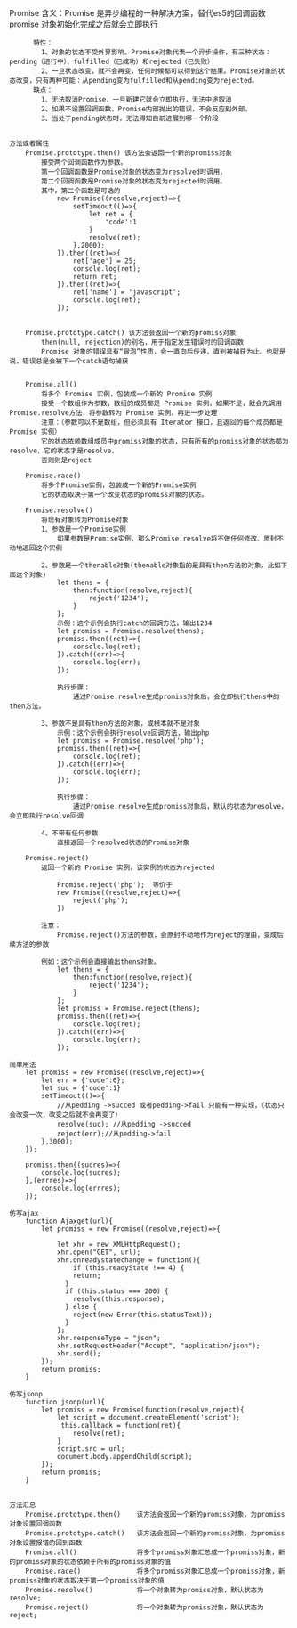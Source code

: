 Promise
    含义：Promise 是异步编程的一种解决方案，替代es5的回调函数
          promise 对象初始化完成之后就会立即执行

          特性：
            1、对象的状态不受外界影响。Promise对象代表一个异步操作，有三种状态：pending（进行中）、fulfilled（已成功）和rejected（已失败）
            2、一旦状态改变，就不会再变，任何时候都可以得到这个结果。Promise对象的状态改变，只有两种可能：从pending变为fulfilled和从pending变为rejected。
          缺点：
            1、无法取消Promise，一旦新建它就会立即执行，无法中途取消
            2、如果不设置回调函数，Promise内部抛出的错误，不会反应到外部。
            3、当处于pending状态时，无法得知目前进展到哪一个阶段


    方法或者属性
        Promise.prototype.then() 该方法会返回一个新的promiss对象
            接受两个回调函数作为参数。
            第一个回调函数是Promise对象的状态变为resolved时调用，
            第二个回调函数是Promise对象的状态变为rejected时调用。
            其中，第二个函数是可选的
                new Promise((resolve,reject)=>{
                    setTimeout(()=>{
                        let ret = {
                            'code':1
                        }
                        resolve(ret);
                    },2000);
                }).then((ret)=>{
                    ret['age'] = 25;
                    console.log(ret);
                    return ret;
                }).then((ret)=>{
                    ret['name'] = 'javascript';
                    console.log(ret);
                });


        Promise.prototype.catch() 该方法会返回一个新的promiss对象
            then(null, rejection)的别名，用于指定发生错误时的回调函数
            Promise 对象的错误具有“冒泡”性质，会一直向后传递，直到被捕获为止。也就是说，错误总是会被下一个catch语句捕获


        Promise.all()
            将多个 Promise 实例，包装成一个新的 Promise 实例
            接受一个数组作为参数，数组的成员都是 Promise 实例，如果不是，就会先调用Promise.resolve方法，将参数转为 Promise 实例，再进一步处理
            注意：（参数可以不是数组，但必须具有 Iterator 接口，且返回的每个成员都是 Promise 实例）
            它的状态依赖数组成员中promiss对象的状态，只有所有的promiss对象的状态都为resolve，它的状态才是resolve，
            否则则是reject

        Promise.race()
            将多个Promise实例，包装成一个新的Promise实例
            它的状态取决于第一个改变状态的promiss对象的状态。

        Promise.resolve()
            将现有对象转为Promise对象
            1、参数是一个Promise实例
                如果参数是Promise实例，那么Promise.resolve将不做任何修改、原封不动地返回这个实例

            2、参数是一个thenable对象(thenable对象指的是具有then方法的对象，比如下面这个对象)
                let thens = {
                    then:function(resolve,reject){
                        reject('1234');
                    }
                };
                示例：这个示例会执行catch的回调方法，输出1234
                let promiss = Promise.resolve(thens);
                promiss.then((ret)=>{
                    console.log(ret);
                }).catch((err)=>{
                    console.log(err);
                });

                执行步骤：
                    通过Promise.resolve生成promiss对象后，会立即执行thens中的then方法。

            3、参数不是具有then方法的对象，或根本就不是对象
                示例：这个示例会执行resolve回调方法，输出php
                let promiss = Promise.resolve('php');
                promiss.then((ret)=>{
                    console.log(ret);
                }).catch((err)=>{
                    console.log(err);
                });

                执行步骤：
                    通过Promise.resolve生成promiss对象后，默认的状态为resolve，会立即执行resolve回调

            4、不带有任何参数
                直接返回一个resolved状态的Promise对象

        Promise.reject()
            返回一个新的 Promise 实例，该实例的状态为rejected

                Promise.reject('php');  等价于
                new Promise((resolve,reject)=>{
                    reject('php');
                })

            注意：
                Promise.reject()方法的参数，会原封不动地作为reject的理由，变成后续方法的参数

            例如：这个示例会直接输出thens对象。
                let thens = {
                    then:function(resolve,reject){
                        reject('1234');
                    }
                };
                let promiss = Promise.reject(thens);
                promiss.then((ret)=>{
                    console.log(ret);
                }).catch((err)=>{
                    console.log(err);
                });
        
    简单用法
        let promiss = new Promise((resolve,reject)=>{
            let err = {'code':0};
            let suc = {'code':1}
            setTimeout(()=>{
                //从pedding ->succed 或者pedding->fail 只能有一种实现，（状态只会改变一次，改变之后就不会再变了）
                resolve(suc); //从pedding ->succed   
                reject(err);//从pedding->fail
            },3000);
        });

        promiss.then((sucres)=>{
            console.log(sucres);
        },(errres)=>{
            console.log(errres);
        });

    仿写ajax
        function Ajaxget(url){
            let promiss = new Promise((resolve,reject)=>{

                let xhr = new XMLHttpRequest();
                xhr.open("GET", url);
                xhr.onreadystatechange = function(){
                    if (this.readyState !== 4) {
                    return;
                  }
                  if (this.status === 200) {
                    resolve(this.response);
                  } else {
                    reject(new Error(this.statusText));
                  }
                };
                xhr.responseType = "json";
                xhr.setRequestHeader("Accept", "application/json");
                xhr.send();
            });
            return promiss;
        }

    仿写jsonp
        function jsonp(url){
            let promiss = new Promise(function(resolve,reject){
                let script = document.createElement('script');
                 this.callback = function(ret){
                    resolve(ret);
                }
                script.src = url;
                document.body.appendChild(script);
            });
            return promiss;
        }  


    方法汇总
        Promise.prototype.then()    该方法会返回一个新的promiss对象，为promiss对象设置回调函数
        Promise.prototype.catch()   该方法会返回一个新的promiss对象，为promiss对象设置报错的回到函数
        Promise.all()               将多个promiss对象汇总成一个promiss对象，新的promiss对象的状态依赖于所有的promiss对象的值
        Promise.race()              将多个promiss对象汇总成一个promiss对象，新promiss对象的状态取决于第一个promiss对象的值
        Promise.resolve()           将一个对象转为promiss对象，默认状态为resolve;
        Promise.reject()            将一个对象转为promiss对象，默认状态为reject;